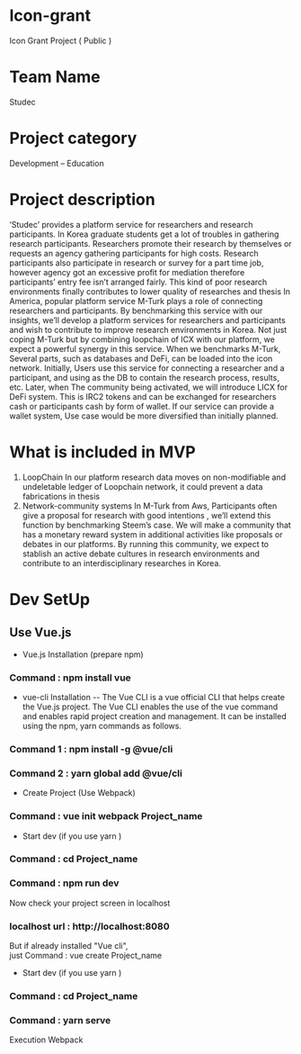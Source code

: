 # Icon-grant
Icon Grant Project ( Public )

# Team Name 
Studec

# Project category
Development – Education

# Project description
‘Studec’ provides a platform service for researchers and research participants. In Korea graduate students get a lot of troubles in gathering research participants. Researchers promote their research by themselves or requests an agency gathering participants for high costs. Research participants also participate in research or survey for a part time job, however agency got an excessive profit for mediation therefore participants’ entry fee isn’t arranged fairly. This kind of poor research environments finally contributes to lower quality of researches and thesis
In America, popular platform service M-Turk plays a role of connecting researchers and participants. By benchmarking this service with our insights, we’ll develop a platform services for researchers and participants and wish to contribute to improve research environments in Korea. Not just coping M-Turk but by combining loopchain of ICX with our platform, we expect a powerful synergy in this service.
When we benchmarks M-Turk, Several parts, such as databases and DeFi, can be loaded into the icon network. Initially, Users use this service for connecting a researcher and a participant, and using as the DB to contain the research process, results, etc. Later, when The community being activated, we will introduce LICX for DeFi system. This is IRC2 tokens and can be exchanged for researchers cash or participants cash by form of wallet. If our service can provide a wallet system, Use case would be more diversified than initially planned.

# What is included in MVP
1. LoopChain
 In our platform research data moves on non-modifiable and undeletable ledger of Loopchain network, it could prevent a data fabrications in thesis
2. Network-community systems 
 In M-Turk from Aws, Participants often give a proposal for research with good intentions , we’ll extend this function by benchmarking Steem’s case. We will make a community that has a monetary reward system in additional activities like proposals or debates in our platforms. By running this community, we expect to stablish an active debate cultures in research environments and contribute to an interdisciplinary researches in Korea.
# Dev SetUp
## Use Vue.js 

- Vue.js Installation (prepare npm)
### Command : npm install vue

- vue-cli Installation 
-- The Vue CLI is a vue official CLI that helps create the Vue.js project. The Vue CLI enables the use of the vue command and enables rapid project creation and management. It can be installed using the npm, yarn commands as follows.
### Command 1 : npm install -g @vue/cli 
### Command 2 : yarn global add @vue/cli

- Create Project (Use Webpack)
### Command : vue init webpack Project_name

- Start dev (if you use yarn )
### Command : cd Project_name 
### Command : npm run dev

Now check your project screen in localhost

### localhost url : http://localhost:8080

But if already installed "Vue cli",  
just Command : vue create Project_name
- Start dev (if you use yarn )
### Command : cd Project_name 
### Command : yarn serve 
Execution Webpack 


